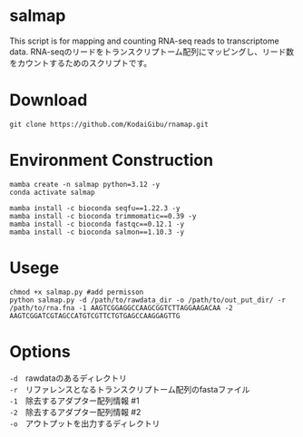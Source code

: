 # salmap
This script is for mapping and counting RNA-seq reads to transcriptome data.
RNA-seqのリードをトランスクリプトーム配列にマッピングし、リード数をカウントするためのスクリプトです。

# Download
```bash:
git clone https://github.com/KodaiGibu/rnamap.git
```

# Environment Construction
```bash:
mamba create -n salmap python=3.12 -y
conda activate salmap

mamba install -c bioconda seqfu==1.22.3 -y
mamba install -c bioconda trimmomatic==0.39 -y
mamba install -c bioconda fastqc==0.12.1 -y
mamba install -c bioconda salmon==1.10.3 -y
```

# Usege
```bash:
chmod +x salmap.py #add permisson
python salmap.py -d /path/to/rawdata_dir -o /path/to/out_put_dir/ -r /path/to/rna.fna -1 AAGTCGGAGGCCAAGCGGTCTTAGGAAGACAA -2 AAGTCGGATCGTAGCCATGTCGTTCTGTGAGCCAAGGAGTTG 
```

# Options
`-d`　rawdataのあるディレクトリ  
`-r`　リファレンスとなるトランスクリプトーム配列のfastaファイル   
`-1`　除去するアダプター配列情報 #1  
`-2`　除去するアダプター配列情報 #2  
`-o`　アウトプットを出力するディレクトリ
